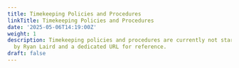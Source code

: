 ```yaml
---
title: Timekeeping Policies and Procedures
linkTitle: Timekeeping Policies and Procedures
date: '2025-05-06T14:19:00Z'
weight: 1
description: Timekeeping policies and procedures are currently not started, with ownership
  by Ryan Laird and a dedicated URL for reference.
draft: false
---
```



<!-- Unsupported block type: image -->